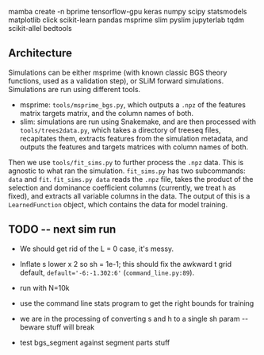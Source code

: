 

mamba create -n bprime tensorflow-gpu keras numpy scipy statsmodels matplotlib click scikit-learn pandas msprime slim pyslim jupyterlab tqdm scikit-allel bedtools



## Architecture

Simulations can be either msprime (with known classic BGS theory functions,
used as a validation step), or SLiM forward simulations. Simulations are run
using different tools.

 - msprime: `tools/msprime_bgs.py`, which outputs a `.npz` of the features
   matrix targets matrix, and the column names of both.
 - slim: simulations are run using Snakemake, and are then processed with
   `tools/trees2data.py`, which takes a directory of treeseq files, recapitates
   them, extracts features from the simulation metadata, and outputs the
   features and targets matrices with column names of both. 
   
Then we use `tools/fit_sims.py` to further process the `.npz` data. This is
agnostic to what ran the simulation. `fit_sims.py` has two subcommands: `data`
and `fit`. `fit_sims.py data` reads the `.npz` file, takes the product of the
selection and dominance coefficient columns (currently, we treat `h` as fixed),
and extracts all variable columns in the data. The output of this is a
`LearnedFunction` object, which contains the data for model training.
 
 

## TODO -- next sim run

 - We should get rid of the L = 0 case, it's messy.
 - Inflate s lower x 2 so sh = 1e-1; this should fix the awkward t grid default, 
   `default='-6:-1.302:6'` (`command_line.py:89`).
 - run with N=10k
 - use the command line stats program to get the right bounds for training

 - we are in the processing of converting s and h to a single sh param -- beware
   stuff will break

  - test bgs_segment against segment parts stuff

